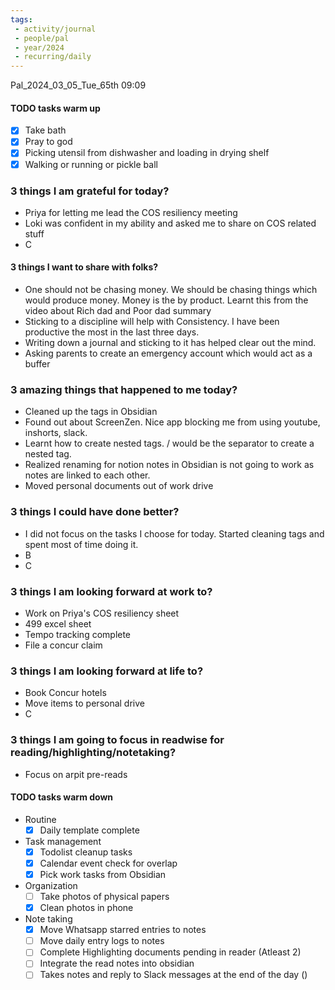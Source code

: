 ```yaml
---
tags:
 - activity/journal
 - people/pal
 - year/2024
 - recurring/daily
---
```


Pal_2024_03_05_Tue_65th
09:09

#### TODO tasks warm up
- [x] Take bath
- [x] Pray to god
- [x] Picking utensil from dishwasher and loading in drying shelf
- [x] Walking or running or pickle ball

### 3 things I am grateful for today?
- Priya for letting me lead the COS resiliency meeting
- Loki was confident in my ability and asked me to share on COS related stuff
- C

#### 3 things I want to share with folks?
- One should not be chasing money. We should be chasing things which would produce money. Money is the by product. Learnt this from the video about Rich dad and Poor dad summary
- Sticking to a discipline will help with Consistency. I have been productive the most in the last three days. 
- Writing down a journal and sticking to it has helped clear out the mind. 
- Asking parents to create an emergency account which would act as a buffer 
### 3 amazing things that happened to me today?
- Cleaned up the tags in Obsidian
- Found out about ScreenZen. Nice app blocking me from using youtube, inshorts, slack. 
- Learnt how to create nested tags. / would be the separator to create a nested tag. 
- Realized renaming for notion notes in Obsidian is not going to work as notes are linked to each other.
- Moved personal documents out of work drive

### 3 things I could have done better?
- I did not focus on the tasks I choose for today. Started cleaning tags and spent most of time doing it. 
- B
- C

### 3 things I am looking forward at work to? 
- Work on Priya's COS resiliency sheet
- 499 excel sheet
- Tempo tracking complete
- File a concur claim 
### 3 things I am looking forward at life to? 
- Book Concur hotels
- Move items to personal drive
- C

### 3 things I am going to focus in readwise for reading/highlighting/notetaking? 
- Focus on arpit pre-reads

#### TODO tasks warm down
- Routine
	- [x] Daily template complete	
- Task management 
	- [x] Todolist cleanup tasks 
	- [x] Calendar event check for overlap 
	- [x] Pick work tasks from Obsidian
- Organization
	- [ ] Take photos of physical papers
	- [x] Clean photos in phone
- Note taking
	- [x] Move Whatsapp starred entries to notes
	- [ ] Move daily entry logs to notes
	- [ ] Complete Highlighting documents pending in reader (Atleast 2)
	- [ ] Integrate the read notes into obsidian 
	- [ ] Takes notes and reply to Slack messages at the end of the day ()